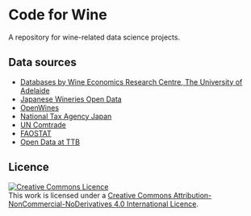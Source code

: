 # Code for Wine
A repository for wine-related data science projects.

## Data sources
- [Databases by Wine Economics Research Centre, The University of Adelaide](https://economics.adelaide.edu.au/wine-economics/databases)
- [Japanese Wineries Open Data](https://savethetables.org/winery/)
- [OpenWines](https://github.com/OpenWines)
- [National Tax Agency Japan](https://www.nta.go.jp/taxes/sake/shiori-gaikyo/seizogaikyo/09.htm)
- [UN Comtrade](https://comtrade.un.org/)
- [FAOSTAT](http://www.fao.org/faostat/)
- [Open Data at TTB](https://www.ttb.gov/data)

## Licence
<a rel="license" href="http://creativecommons.org/licenses/by-nc-nd/4.0/"><img alt="Creative Commons Licence" style="border-width:0" src="https://i.creativecommons.org/l/by-nc-nd/4.0/88x31.png" /></a><br />This work is licensed under a <a rel="licence" href="http://creativecommons.org/licenses/by-nc-nd/4.0/">Creative Commons Attribution-NonCommercial-NoDerivatives 4.0 International Licence</a>.
